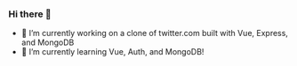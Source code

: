 ### Hi there 👋
- 🔭 I’m currently working on a clone of twitter.com built with Vue, Express, and MongoDB
- 🌱 I’m currently learning Vue, Auth, and MongoDB!

<!--
**CMURPH56/CMURPH56** is a ✨ _special_ ✨ repository because its `README.md` (this file) appears on your GitHub profile.

Here are some ideas to get you started:

- 🔭 I’m currently working on ...
- 🌱 I’m currently learning ...
- 👯 I’m looking to collaborate on ...
- 🤔 I’m looking for help with ...
- 💬 Ask me about ...
- 📫 How to reach me: ...
- 😄 Pronouns: ...
- ⚡ Fun fact: ...
-->
